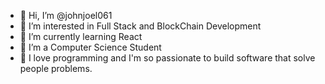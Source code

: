 - 👋 Hi, I’m @johnjoel061
- 👀 I’m interested in Full Stack and BlockChain Development
- 🌱 I’m currently learning React
- 💞️ I’m a Computer Science Student
- 💛 I love programming and I'm so passionate to build software that solve people problems.

<!---
johnjoel061/johnjoel061 is a ✨ special ✨ repository because its `README.md` (this file) appears on your GitHub profile.
You can click the Preview link to take a look at your changes.
--->
